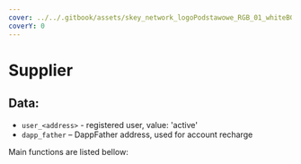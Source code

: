 ```yaml
---
cover: ../../.gitbook/assets/skey_network_logoPodstawowe_RGB_01_whiteBG.png
coverY: 0
---
```


# Supplier

## **Data:**

* `user_<address>` -  registered user, value: 'active'
* `dapp_father` – DappFather address, used for account recharge

Main functions are listed bellow:
